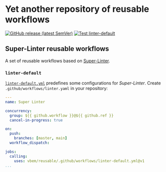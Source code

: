 # Yet another repository of reusable workflows
[![GitHub release (latest SemVer)](https://img.shields.io/github/v/release/vbem/reusable?label=Release&logo=github)](https://github.com/vbem/reusable/releases)
[![Test linter-default](https://github.com/vbem/reusable/actions/workflows/linter-default.test.yml/badge.svg)](https://github.com/vbem/reusable/actions/workflows/linter-default.test.yml)

## Super-Linter reusable workflows
A set of reusable workflows based on [Super-Linter](https://github.com/marketplace/actions/super-linter).

### `linter-default`
[`linter-default.yml`](.github/workflows/linter-default.yml) predefines some configurations for *Super-Linter*. Create `.github/workflows/linter.yaml` in your repository:
```yaml
---
name: Super Linter

concurrency:
  group: ${{ github.workflow }}@${{ github.ref }}
  cancel-in-progress: true

on:
  push:
    branches: [master, main]
  workflow_dispatch:

jobs:
  calling:
    uses: vbem/reusable/.github/workflows/linter-default.yml@v1
...
```